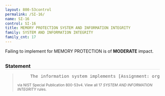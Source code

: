 ```yaml
---
layout: 800-53control
permalink: /SI-16/
name: SI-16
control: SI-16
title: MEMORY PROTECTION SYSTEM AND INFORMATION INTEGRITY
family: SYSTEM AND INFORMATION INTEGRITY
family_cnt: 17
---
```

<p class="text-warning">Failing to implement for MEMORY PROTECTION is of <b>MODERATE</b> impact.</p>

<h3 style="border-bottom:1px solid #ddd;margin:30px 0 8px 0;">Statement</h3>
<blockquote>
<pre>     The information system implements [Assignment: organization-defined security safeguards] to protect its memory from unauthorized code execution. 
</pre>
<p><small>via NIST Special Publication 800-53v4. View all 17 <i>SYSTEM AND INFORMATION INTEGRITY</i> rules. <a href="/cce/ssg/group/$Group_id"><span class="glyphicon glyphicon-link"></span></a> </small></p>
</blockquote>

